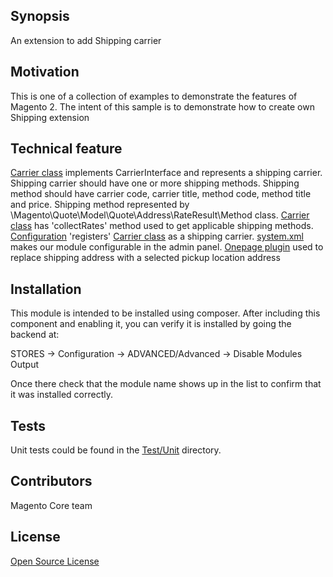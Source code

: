 ## Synopsis

An extension to add Shipping carrier

## Motivation

This is one of a collection of examples to demonstrate the features of Magento 2.  The intent of this sample is to demonstrate how to create own Shipping extension

## Technical feature

[Carrier class](Model/Carrier.php) implements CarrierInterface and represents a shipping carrier. Shipping carrier should have one or more shipping methods.
Shipping method should have carrier code, carrier title, method code, method title and price. Shipping method represented by \Magento\Quote\Model\Quote\Address\RateResult\Method class. 
[Carrier class](Model/Carrier.php) has 'collectRates' method used to get applicable shipping methods.
[Configuration](etc/config.xml) 'registers' [Carrier class](Model/Carrier.php) as a shipping carrier.
[system.xml](etc/adminhtml/system.xml) makes our module configurable in the admin panel.
[Onepage plugin](Model/Type/Plugin/Onepage.php) used to replace shipping address with a selected pickup location address

## Installation

This module is intended to be installed using composer.  After including this component and enabling it, you can verify it is installed by going the backend at:

STORES -> Configuration -> ADVANCED/Advanced ->  Disable Modules Output

Once there check that the module name shows up in the list to confirm that it was installed correctly.

## Tests

Unit tests could be found in the [Test/Unit](Test/Unit) directory.

## Contributors

Magento Core team

## License

[Open Source License](LICENSE.txt)
